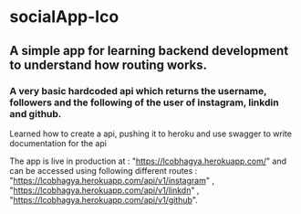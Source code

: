 # socialApp-lco

## A simple app for learning backend development to understand how routing works.

### A very basic hardcoded api which returns the username, followers and the following of the user of instagram, linkdin and github.

Learned how to create a api, pushing it to heroku and use swagger to write documentation for the api

The app is live in production at : "https://lcobhagya.herokuapp.com/" and can be accessed using following different routes :
"https://lcobhagya.herokuapp.com/api/v1/instagram" , "https://lcobhagya.herokuapp.com/api/v1/linkdn" , "https://lcobhagya.herokuapp.com/api/v1/github".
